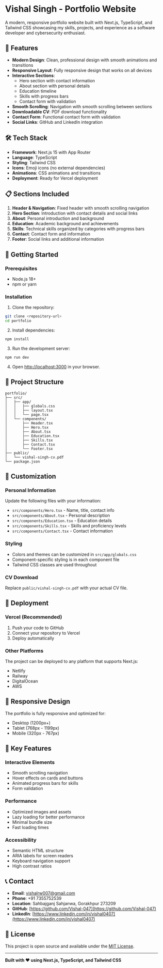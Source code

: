 # Vishal Singh - Portfolio Website

A modern, responsive portfolio website built with Next.js, TypeScript, and Tailwind CSS showcasing my skills, projects, and experience as a software developer and cybersecurity enthusiast.

## 🚀 Features

- **Modern Design**: Clean, professional design with smooth animations and transitions
- **Responsive Layout**: Fully responsive design that works on all devices
- **Interactive Sections**: 
  - Hero section with contact information
  - About section with personal details
  - Education timeline
  - Skills with progress bars
  - Contact form with validation
- **Smooth Scrolling**: Navigation with smooth scrolling between sections
- **Downloadable CV**: PDF download functionality
- **Contact Form**: Functional contact form with validation
- **Social Links**: GitHub and LinkedIn integration

## 🛠️ Tech Stack

- **Framework**: Next.js 15 with App Router
- **Language**: TypeScript
- **Styling**: Tailwind CSS
- **Icons**: Emoji icons (no external dependencies)
- **Animations**: CSS animations and transitions
- **Deployment**: Ready for Vercel deployment

## 📋 Sections Included

1. **Header & Navigation**: Fixed header with smooth scrolling navigation
2. **Hero Section**: Introduction with contact details and social links
3. **About**: Personal introduction and background
4. **Education**: Academic background and achievements
5. **Skills**: Technical skills organized by categories with progress bars
6. **Contact**: Contact form and information
7. **Footer**: Social links and additional information

## 🚀 Getting Started

### Prerequisites

- Node.js 18+ 
- npm or yarn

### Installation

1. Clone the repository:
```bash
git clone <repository-url>
cd portfolio
```

2. Install dependencies:
```bash
npm install
```

3. Run the development server:
```bash
npm run dev
```

4. Open [http://localhost:3000](http://localhost:3000) in your browser.

## 📁 Project Structure

```
portfolio/
├── src/
│   ├── app/
│   │   ├── globals.css
│   │   ├── layout.tsx
│   │   └── page.tsx
│   └── components/
│       ├── Header.tsx
│       ├── Hero.tsx
│       ├── About.tsx
│       ├── Education.tsx
│       ├── Skills.tsx
│       ├── Contact.tsx
│       └── Footer.tsx
├── public/
│   └── vishal-singh-cv.pdf
└── package.json
```

## 🎨 Customization

### Personal Information
Update the following files with your information:
- `src/components/Hero.tsx` - Name, title, contact info
- `src/components/About.tsx` - Personal description
- `src/components/Education.tsx` - Education details
- `src/components/Skills.tsx` - Skills and proficiency levels
- `src/components/Contact.tsx` - Contact information

### Styling
- Colors and themes can be customized in `src/app/globals.css`
- Component-specific styling is in each component file
- Tailwind CSS classes are used throughout

### CV Download
Replace `public/vishal-singh-cv.pdf` with your actual CV file.

## 🚀 Deployment

### Vercel (Recommended)
1. Push your code to GitHub
2. Connect your repository to Vercel
3. Deploy automatically

### Other Platforms
The project can be deployed to any platform that supports Next.js:
- Netlify
- Railway
- DigitalOcean
- AWS

## 📱 Responsive Design

The portfolio is fully responsive and optimized for:
- Desktop (1200px+)
- Tablet (768px - 1199px)
- Mobile (320px - 767px)

## 🎯 Key Features

### Interactive Elements
- Smooth scrolling navigation
- Hover effects on cards and buttons
- Animated progress bars for skills
- Form validation

### Performance
- Optimized images and assets
- Lazy loading for better performance
- Minimal bundle size
- Fast loading times

### Accessibility
- Semantic HTML structure
- ARIA labels for screen readers
- Keyboard navigation support
- High contrast ratios

## 📞 Contact

- **Email**: vishalrw007@gmail.com
- **Phone**: +91 7355752539
- **Location**: Sahbajganj Sahjanwa, Gorakhpur 273209
- **GitHub**: [https://github.com/Vishal-047](https://github.com/Vishal-047)
- **LinkedIn**: [https://www.linkedin.com/in/vishal0407](https://www.linkedin.com/in/vishal0407)

## 📄 License

This project is open source and available under the [MIT License](LICENSE).

---

**Built with ❤️ using Next.js, TypeScript, and Tailwind CSS** 